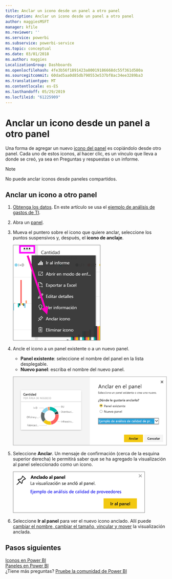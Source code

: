 ```yaml
---
title: Anclar un icono desde un panel a otro panel
description: Anclar un icono desde un panel a otro panel
author: maggiesMSFT
manager: kfile
ms.reviewer: ''
ms.service: powerbi
ms.subservice: powerbi-service
ms.topic: conceptual
ms.date: 03/01/2018
ms.author: maggies
LocalizationGroup: Dashboards
ms.openlocfilehash: 4fe3b56f1891423a80019186668dc55f361d580a
ms.sourcegitcommit: 60dad5aa0d85db790553e537bf8ac34ee3289ba3
ms.translationtype: MT
ms.contentlocale: es-ES
ms.lasthandoff: 05/29/2019
ms.locfileid: "61225909"
---
```

# <a name="pin-a-tile-from-one-dashboard-to-another-dashboard"></a>Anclar un icono desde un panel a otro panel
Una forma de agregar un nuevo [icono del panel](consumer/end-user-tiles.md) es copiándolo desde otro panel. Cada uno de estos iconos, al hacer clic, es un vínculo que lleva a donde se creó, ya sea en Preguntas y respuestas o un informe. 

> [!NOTE]
> No puede anclar iconos desde paneles compartidos.

## <a name="pin-a-tile-to-another-dashboard"></a>Anclar un icono a otro panel
1. [Obtenga los datos](service-get-data.md). En este artículo se usa el [ejemplo de análisis de gastos de TI](sample-it-spend.md).
2. Abra un [panel](consumer/end-user-dashboards.md).
3. Mueva el puntero sobre el icono que quiere anclar, seleccione los puntos suspensivos y, después, el **icono de anclaje**.  
   
   ![Menú del botón de puntos suspensivos](media/service-pin-tile-to-another-dashboard/power-bi-pin-another-dash.png)
4. Ancle el icono a un panel existente o a un nuevo panel. 
   
   * **Panel existente**: seleccione el nombre del panel en la lista desplegable.
   * **Nuevo panel**: escriba el nombre del nuevo panel.
   
   ![Cuadro de diálogo Anclar al panel](media/service-pin-tile-to-another-dashboard/pbi_pintoanotherdash.png)
5. Seleccione **Anclar**.
   Un mensaje de confirmación (cerca de la esquina superior derecha) le permitirá saber que se ha agregado la visualización al panel seleccionado como un icono.
   
   ![Ventana Anclado al panel](media/service-pin-tile-to-another-dashboard/power-bi-pin-success.png)
6. Seleccione **Ir al panel** para ver el nuevo icono anclado. Allí puede [cambiar el nombre, cambiar el tamaño, vincular y mover](service-dashboard-edit-tile.md) la visualización anclada.

## <a name="next-steps"></a>Pasos siguientes
[Iconos en Power BI](consumer/end-user-tiles.md)  
[Paneles en Power BI](consumer/end-user-dashboards.md)  
¿Tiene más preguntas? [Pruebe la comunidad de Power BI](http://community.powerbi.com/)

